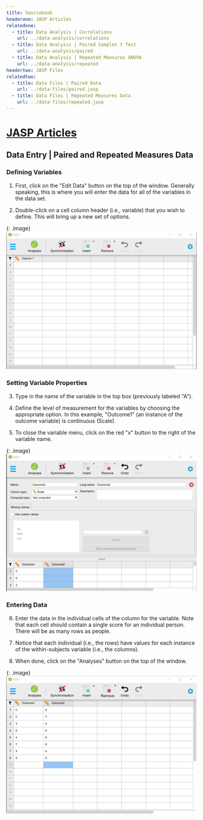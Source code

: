 ```yaml
---
title: Sourcebook
headerone: JASP Articles
relatedone:
  - title: Data Analysis | Correlations
    url: ../data-analysis/correlations
  - title: Data Analysis | Paired Samples t Test
    url: ../data-analysis/paired
  - title: Data Analysis | Repeated Measures ANOVA
    url: ../data-analysis/repeated
headertwo: JASP Files
relatedtwo:
  - title: Data Files | Paired Data
    url: ../data-files/paired.jasp
  - title: Data Files | Repeated Measures Data
    url: ../data-files/repeated.jasp
---
```


# [JASP Articles](../index.md)

## Data Entry | Paired and Repeated Measures Data

### Defining Variables 

1. First, click on the "Edit Data" button on the top of the window. Generally speaking, this is where you will enter the data for all of the variables in the data set. 

2. Double-click on a cell column header (i.e., variable) that you wish to define. This will bring up a new set of options.  

{: .image}
![Screenshot for defining variables](repeated1.png)

### Setting Variable Properties

3. Type in the name of the variable in the top box (previously labeled "A").

4. Define the level of measurement for the variables by choosing the appropriate option. In this example, "Outcome1" (an instance of the outcome variable) is continuous (Scale). 

5. To close the variable menu, click on the red "x" button to the right of the variable name. 

{: .image}
![Screenshot for setting properties](repeated2.png)

### Entering Data

6. Enter the data in the individual cells of the column for the variable. Note that each cell should contain a single score for an individual person. There will be as many rows as people.

7. Notice that each individual (i.e., the rows) have values for each instance of the within-subjects variable (i.e., the columns). 

8. When done, click on the "Analyses" button on the top of the window.

{: .image}
![Screenshot for entering data](repeated3.png)

